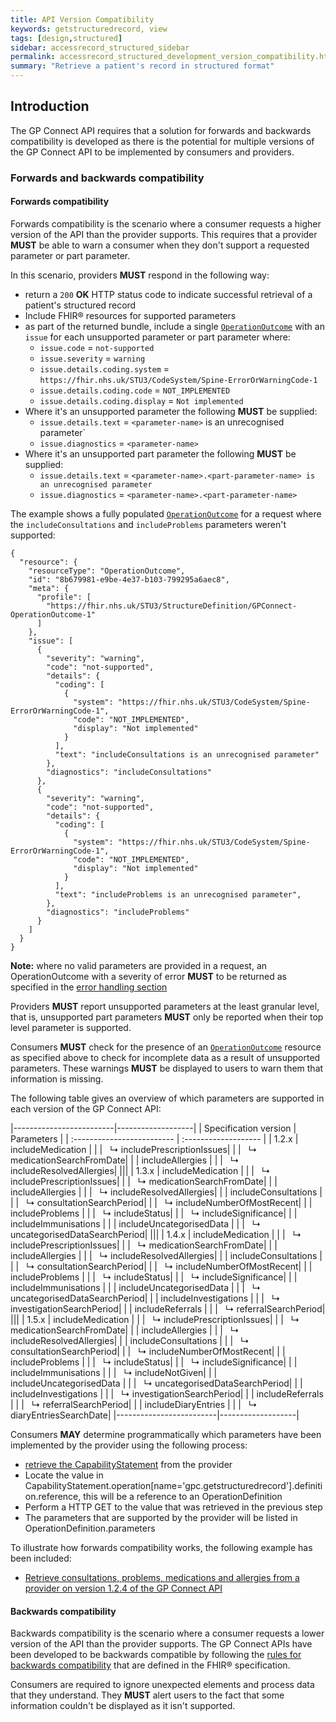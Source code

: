 ```yaml
---
title: API Version Compatibility
keywords: getstructuredrecord, view
tags: [design,structured]
sidebar: accessrecord_structured_sidebar
permalink: accessrecord_structured_development_version_compatibility.html
summary: "Retrieve a patient's record in structured format"
---
```


## Introduction ##

The GP Connect API requires that a solution for forwards and backwards compatibility is developed as there is the potential for multiple versions of the GP Connect API to be implemented by consumers and providers.

### Forwards and backwards compatibility ###

#### Forwards compatibility ####
Forwards compatibility is the scenario where a consumer requests a higher version of the API than the provider supports. This requires that a provider **MUST** be able to warn a consumer when they don't support a requested parameter or part parameter.

In this scenario, providers **MUST** respond in the following way:
- return a `200` **OK** HTTP status code to indicate successful retrieval of a patient's structured record
- Include FHIR&reg; resources for supported parameters
- as part of the returned bundle, include a single [`OperationOutcome`](https://fhir.nhs.uk/STU3/StructureDefinition/GPConnect-OperationOutcome-1) with an `issue` for each unsupported parameter or part parameter where:
  - `issue.code` = `not-supported`
  - `issue.severity` = `warning`
  - `issue.details.coding.system` = `https://fhir.nhs.uk/STU3/CodeSystem/Spine-ErrorOrWarningCode-1`
  - `issue.details.coding.code` = `NOT_IMPLEMENTED`
  - `issue.details.coding.display` = `Not implemented`
- Where it's an unsupported parameter the following **MUST** be supplied:
  - `issue.details.text` = `<parameter-name>` is an unrecognised parameter`
  - `issue.diagnostics` = `<parameter-name>`
- Where it's an unsupported part parameter the following **MUST** be supplied:
  - `issue.details.text` = `<parameter-name>.<part-parameter-name> is an unrecognised parameter`
  - `issue.diagnostics` = `<parameter-name>.<part-parameter-name>`

The example shows a fully populated [`OperationOutcome`](https://fhir.nhs.uk/STU3/StructureDefinition/GPConnect-OperationOutcome-1) for a request where the `includeConsultations` and `includeProblems` parameters weren't supported:

```
{
  "resource": {
    "resourceType": "OperationOutcome",
    "id": "8b679981-e9be-4e37-b103-799295a6aec8",
    "meta": {
      "profile": [
        "https://fhir.nhs.uk/STU3/StructureDefinition/GPConnect-OperationOutcome-1"
      ]
    },
    "issue": [
      {
        "severity": "warning",
        "code": "not-supported",
        "details": {
          "coding": [
            {
              "system": "https://fhir.nhs.uk/STU3/CodeSystem/Spine-ErrorOrWarningCode-1",
              "code": "NOT_IMPLEMENTED",
              "display": "Not implemented"
            }
          ],
          "text": "includeConsultations is an unrecognised parameter"
        },
        "diagnostics": "includeConsultations"
      },
      {
        "severity": "warning",
        "code": "not-supported",
        "details": {
          "coding": [
            {
              "system": "https://fhir.nhs.uk/STU3/CodeSystem/Spine-ErrorOrWarningCode-1",
              "code": "NOT_IMPLEMENTED",
              "display": "Not implemented"
            }
          ],
          "text": "includeProblems is an unrecognised parameter",
        },
        "diagnostics": "includeProblems"
      }
    ]
  }
}

```

<div markdown="span" class="alert alert-warning" role="alert">
	<i class="fa fa-warning"></i>
	<b>Note:</b> where no valid parameters are provided in a request, an OperationOutcome with a severity of error <b>MUST</b> to be returned as specified in the <a href="accessrecord_structured_development_retrieve_patient_record.html#error-handling">error handling section</a>
</div>

Providers **MUST** report unsupported parameters at the least granular level, that is, unsupported part parameters **MUST** only be reported when their top level parameter is supported.

Consumers **MUST** check for the presence of an [`OperationOutcome`](https://fhir.nhs.uk/STU3/StructureDefinition/GPConnect-OperationOutcome-1) resource as specified above to check for incomplete data as a result of unsupported parameters. These warnings **MUST** be displayed to users to warn them that information is missing.

The following table gives an overview of which parameters are supported in each version of the GP Connect API:

|-------------------------|-------------------|
| Specification version | Parameters     |
| :------------------------- | :------------------- |
| 1.2.x       | includeMedication       |
|             | &nbsp;&nbsp;&#8627; includePrescriptionIssues|
|             | &nbsp;&nbsp;&#8627; medicationSearchFromDate|
|        | includeAllergies       |
|             | &nbsp;&nbsp;&#8627; includeResolvedAllergies|
 |||
 | 1.3.x       | includeMedication       |
 |             | &nbsp;&nbsp;&#8627; includePrescriptionIssues|
 |             | &nbsp;&nbsp;&#8627; medicationSearchFromDate|
 |        | includeAllergies       |
 |             | &nbsp;&nbsp;&#8627; includeResolvedAllergies|
 |        | includeConsultations       |
 |             | &nbsp;&nbsp;&#8627; consultationSearchPeriod|
 |             | &nbsp;&nbsp;&#8627; includeNumberOfMostRecent|
 |        | includeProblems       |
 |             | &nbsp;&nbsp;&#8627; includeStatus|
 |             | &nbsp;&nbsp;&#8627; includeSignificance|
 |        | includeImmunisations       |
 |        | includeUncategorisedData       |
 |             | &nbsp;&nbsp;&#8627; uncategorisedDataSearchPeriod|
 |||
 | 1.4.x       | includeMedication       |
 |             | &nbsp;&nbsp;&#8627; includePrescriptionIssues|
 |             | &nbsp;&nbsp;&#8627; medicationSearchFromDate|
 |        | includeAllergies       |
 |             | &nbsp;&nbsp;&#8627; includeResolvedAllergies|
 |        | includeConsultations       |
 |             | &nbsp;&nbsp;&#8627; consultationSearchPeriod|
 |             | &nbsp;&nbsp;&#8627; includeNumberOfMostRecent|
 |        | includeProblems       |
 |             | &nbsp;&nbsp;&#8627; includeStatus|
 |             | &nbsp;&nbsp;&#8627; includeSignificance|
 |        | includeImmunisations       |
 |        | includeUncategorisedData       |
 |             | &nbsp;&nbsp;&#8627; uncategorisedDataSearchPeriod|
 |        | includeInvestigations       |
 |             | &nbsp;&nbsp;&#8627; investigationSearchPeriod|
 |        | includeReferrals       |
 |             | &nbsp;&nbsp;&#8627; referralSearchPeriod|
 |||
 | 1.5.x       | includeMedication       |
 |             | &nbsp;&nbsp;&#8627; includePrescriptionIssues|
 |             | &nbsp;&nbsp;&#8627; medicationSearchFromDate|
 |        | includeAllergies       |
 |             | &nbsp;&nbsp;&#8627; includeResolvedAllergies|
 |        | includeConsultations       |
 |             | &nbsp;&nbsp;&#8627; consultationSearchPeriod|
 |             | &nbsp;&nbsp;&#8627; includeNumberOfMostRecent|
 |        | includeProblems       |
 |             | &nbsp;&nbsp;&#8627; includeStatus|
 |             | &nbsp;&nbsp;&#8627; includeSignificance|
 |        | includeImmunisations       |
 |             | &nbsp;&nbsp;&#8627; includeNotGiven|
 |        | includeUncategorisedData       |
 |             | &nbsp;&nbsp;&#8627; uncategorisedDataSearchPeriod|
 |        | includeInvestigations       |
 |             | &nbsp;&nbsp;&#8627; investigationSearchPeriod|
 |        | includeReferrals       |
 |             | &nbsp;&nbsp;&#8627; referralSearchPeriod|
 |        | includeDiaryEntries       |
 |             | &nbsp;&nbsp;&#8627; diaryEntriesSearchDate|
 |-------------------------|-------------------|

Consumers **MAY** determine programmatically which parameters have been implemented by the provider using the following process:
- [retrieve the CapabilityStatement](foundations_use_case_get_the_fhir_capability_statement.html) from the provider
- Locate the value in CapabilityStatement.operation[name='gpc.getstructuredrecord'].definition.reference, this will be a reference to an OperationDefinition
- Perform a HTTP GET to the value that was retrieved in the previous step
- The parameters that are supported by the provider will be listed in OperationDefinition.parameters

To illustrate how forwards compatibility works, the following example has been included:
- [Retrieve consultations, problems, medications and allergies from a provider on version 1.2.4 of the GP Connect API](accessrecord_structured_development_fhir_examples_forwards_consultations.html)



#### Backwards compatibility ####
Backwards compatibility is the scenario where a consumer requests a lower version of the API than the provider supports. The GP Connect APIs have been developed to be backwards compatible by following the [rules for backwards compatibility](https://www.hl7.org/fhir/STU3/versions.html#b-compat) that are defined in the FHIR&reg; specification.

Consumers are required to ignore unexpected elements and process data that they understand. They **MUST** alert users to the fact that some information couldn't be displayed as it isn't supported.
